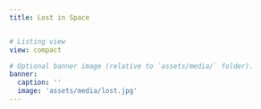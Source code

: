```yaml
---
title: Lost in Space


# Listing view
view: compact

# Optional banner image (relative to `assets/media/` folder).
banner:
  caption: ''
  image: 'assets/media/lost.jpg'
---
```

